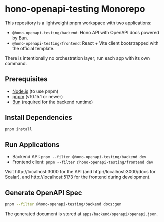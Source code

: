 # hono-openapi-testing Monorepo

This repository is a lightweight pnpm workspace with two applications:
- `@hono-openapi-testing/backend`: Hono API with OpenAPI docs powered by Bun.
- `@hono-openapi-testing/frontend`: React + Vite client bootstrapped with the official template.

There is intentionally no orchestration layer; run each app with its own command.

## Prerequisites
- [Node.js](https://nodejs.org) (to use pnpm)
- [pnpm](https://pnpm.io) (v10.15.1 or newer)
- [Bun](https://bun.sh) (required for the backend runtime)

## Install Dependencies

```sh
pnpm install
```

## Run Applications

- Backend API: `pnpm --filter @hono-openapi-testing/backend dev`
- Frontend client: `pnpm --filter @hono-openapi-testing/frontend dev`

Visit http://localhost:3000 for the API (and http://localhost:3000/docs for Scalar), and http://localhost:5173 for the frontend during development.

## Generate OpenAPI Spec

```sh
pnpm --filter @hono-openapi-testing/backend docs:gen
```

The generated document is stored at `apps/backend/openapi/openapi.json`.
